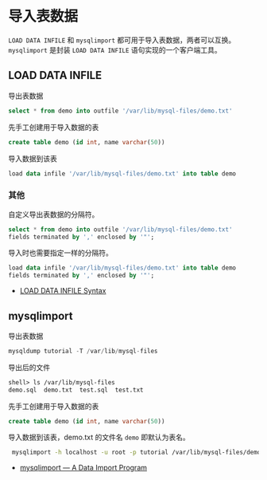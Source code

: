 # 导入表数据

`LOAD DATA INFILE` 和 `mysqlimport` 都可用于导入表数据，两者可以互换。`mysqlimport` 是封装 `LOAD DATA INFILE` 语句实现的一个客户端工具。

## LOAD DATA INFILE

导出表数据

```sql
select * from demo into outfile '/var/lib/mysql-files/demo.txt'
```

先手工创建用于导入数据的表

```sql
create table demo (id int, name varchar(50))
```

导入数据到该表

```sql
load data infile '/var/lib/mysql-files/demo.txt' into table demo
```

### 其他

自定义导出表数据的分隔符。

```sql
select * from demo into outfile '/var/lib/mysql-files/demo.txt' 
fields terminated by ',' enclosed by '"';
```

导入时也需要指定一样的分隔符。

```sql
load data infile '/var/lib/mysql-files/demo.txt' into table demo 
fields terminated by ',' enclosed by '"';
```

- [LOAD DATA INFILE Syntax](https://dev.mysql.com/doc/refman/5.7/en/load-data.html)

## mysqlimport

导出表数据

```sql
mysqldump tutorial -T /var/lib/mysql-files
```

导出后的文件

```txt
shell> ls /var/lib/mysql-files
demo.sql  demo.txt  test.sql  test.txt
```

先手工创建用于导入数据的表

```sql
create table demo (id int, name varchar(50))
```

导入数据到该表，demo.txt 的文件名 `demo` 即默认为表名。

```sh
 mysqlimport -h localhost -u root -p tutorial /var/lib/mysql-files/demo.txt 
```

- [mysqlimport — A Data Import Program](https://dev.mysql.com/doc/refman/5.7/en/mysqlimport.html)
